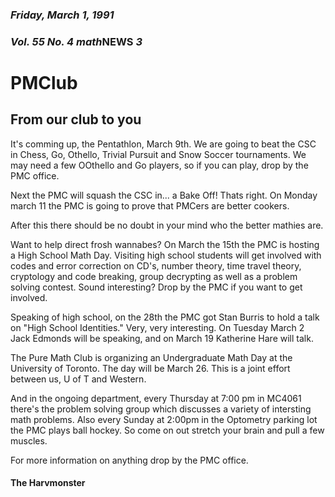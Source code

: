 ### *Friday, March 1, 1991*
### *Vol. 55 No. 4* *math***NEWS**  *3*
# PMClub
## From our club to you
It's comming up, the Pentathlon, March 9th. We are going to beat the CSC in Chess, Go, Othello, Trivial Pursuit and Snow Soccer tournaments. We may need a few OOthello and Go players, so if you can play, drop by the PMC office.

Next the PMC will squash the CSC in... a Bake Off! Thats right. On Monday march 11 the PMC is going to prove that PMCers are better cookers.

After this there should be no doubt in your mind who the better mathies are.

Want to help direct frosh wannabes? On March the 15th the PMC is hosting a High School Math Day. Visiting high school students will get involved with codes and error correction on CD's, number theory, time travel theory, cryptology and code breaking, group decrypting as well as a problem solving contest. Sound interesting? Drop by the PMC if you want to get involved.

Speaking of high school, on the 28th the PMC got Stan Burris to hold a talk on "High School Identities." Very, very interesting. On Tuesday March 2 Jack Edmonds will be speaking, and on March 19 Katherine Hare will talk.

The Pure Math Club is organizing an Undergraduate Math Day at the University of Toronto. The day will be March 26. This is a joint effort between us, U of T and Western.

And in the ongoing department, every Thursday at 7:00 pm in MC4061 there's the problem solving group which discusses a variety of intersting math problems. Also every Sunday at 2:00pm in the Optometry parking lot the PMC plays ball hockey. So come on out stretch your brain and pull a few muscles.

For more information on anything drop by the PMC office.

#### The Harvmonster
